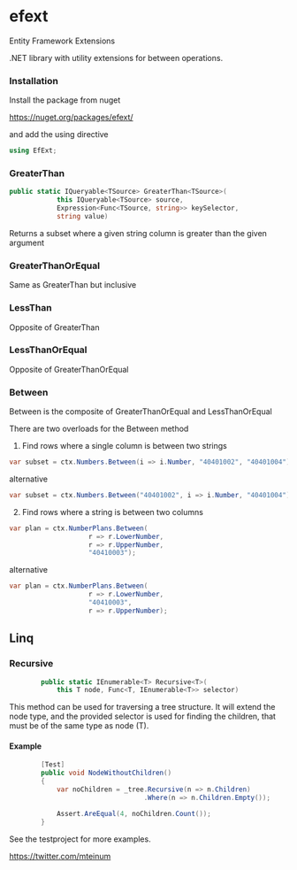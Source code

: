 efext
=====

Entity Framework Extensions

.NET library with utility extensions for between operations.

### Installation

Install the package from nuget

https://nuget.org/packages/efext/

and add the using directive

```c#
using EfExt;
```
### GreaterThan

```c#
public static IQueryable<TSource> GreaterThan<TSource>(
            this IQueryable<TSource> source,
            Expression<Func<TSource, string>> keySelector,
            string value)
```

Returns a subset where a given string column is greater than the given argument

### GreaterThanOrEqual

Same as GreaterThan but inclusive

### LessThan

Opposite of GreaterThan

### LessThanOrEqual

Opposite of GreaterThanOrEqual

### Between

Between is the composite of GreaterThanOrEqual and LessThanOrEqual

There are two overloads for the Between method

1. Find rows where a single column is between two strings

```c#
var subset = ctx.Numbers.Between(i => i.Number, "40401002", "40401004");
```

alternative

```c#
var subset = ctx.Numbers.Between("40401002", i => i.Number, "40401004");
```

2. Find rows where a string is between two columns

```c#
var plan = ctx.NumberPlans.Between(
                    r => r.LowerNumber,
                    r => r.UpperNumber,
                    "40410003");
```

alternative

```c#
var plan = ctx.NumberPlans.Between(
                    r => r.LowerNumber,
                    "40410003",
                    r => r.UpperNumber);
```

Linq
----

### Recursive

```c#
        public static IEnumerable<T> Recursive<T>(
            this T node, Func<T, IEnumerable<T>> selector)
```

This method can be used for traversing a tree structure. It will extend the node type, and the provided
selector is used for finding the children, that must be of the same type as node (T).

#### Example

```c#
        [Test]
        public void NodeWithoutChildren()
        {
            var noChildren = _tree.Recursive(n => n.Children)
                                  .Where(n => n.Children.Empty());

            Assert.AreEqual(4, noChildren.Count());
        }
```

See the testproject for more examples.

https://twitter.com/mteinum
